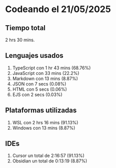 # Codeando el 21/05/2025

## Tiempo total
2 hrs 30 mins.

## Lenguajes usados
1. TypeScript con 1 hr 43 mins (68.76%)
1. JavaScript con 33 mins (22.2%)
1. Markdown con 13 mins (8.87%)
1. JSON con 7 secs (0.08%)
1. HTML con 5 secs (0.06%)
1. EJS con 2 secs (0.03%)

## Plataformas utilizadas
1. WSL con 2 hrs 16 mins (91.13%)
1. Windows con 13 mins (8.87%)

## IDEs
1. Cursor un total de 2:16:57 (91.13%)
1. Obsidian un total de 0:13:19 (8.87%)
